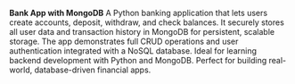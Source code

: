 **Bank App with MongoDB**
A Python banking application that lets users create accounts, deposit, withdraw, and check balances. It securely stores all user data and transaction history in MongoDB for persistent, scalable storage. The app demonstrates full CRUD operations and user authentication integrated with a NoSQL database. Ideal for learning backend development with Python and MongoDB. Perfect for building real-world, database-driven financial apps.
